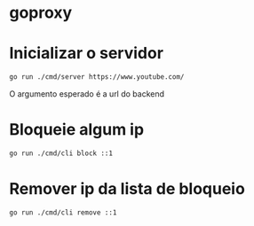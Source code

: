 # goproxy

# Inicializar o servidor

```sh
go run ./cmd/server https://www.youtube.com/
```
O argumento esperado é a url do backend

# Bloqueie algum ip

```sh
go run ./cmd/cli block ::1
```

# Remover ip da lista de bloqueio

```sh
go run ./cmd/cli remove ::1
```
